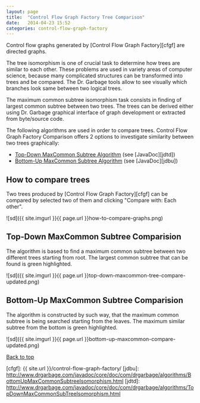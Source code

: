 ```yaml
---
layout:	page
title:	"Control Flow Graph Factory Tree Comparison"
date:	2014-04-23 15:52
categories: control-flow-graph-factory
---
```


Control flow graphs generated by [Control Flow Graph Factory][cfgf] are directed graphs.

The tree isomorphism is one of crucial task to determine how trees are similar to each other. These problems are used in variety areas of
computer science, because many complicated structures can be transformed into trees and be compared. The Dr. Garbage tools allow to see visually
which branches look same between two logical trees. 

The maximum common subtree isomorphism task consists in finding of largest common subtree between two trees.
The trees can be derived either using Dr. Garbage graphical interface of graph development or extracted from byte/source code.

The following algorithms are used in order to compare trees. Control Flow Graph Factory Comparison offers 2 options to investigate similarity between two trees graphically:

* [Top-Down MaxCommon Subtree Algorithm](#tda) (see [JavaDoc][jdtd])
* [Bottom-Up MaxCommon Subtree Algorithm](#bua) (see [JavaDoc][jdbu])

How to compare trees <a name="how"></a>
--------------

Two trees produced by [Control Flow Graph Factory][cfgf] can be compared by selected two of them and clicking "Compare with: Each other".

![sd]({{ site.imgurl }}{{ page.url }}how-to-compare-graphs.png)


Top-Down MaxCommon Subtree Comparision  <a name="tda"></a>
--------------
The algorithm is based to find a maximum common subtree between two different trees starting from root. The largest common subtree that can be found is green highlighted.

![sd]({{ site.imgurl }}{{ page.url }}top-down-maxcommon-tree-compare-updated.png)

<div class="clear"></div>


Bottom-Up MaxCommon Subtree Comparision  <a name="bua"></a>
----------------

The algorithm is constructed by such way, that the maximum common subtree is being searched starting from the leaves. The maximum similar subtree from the bottom is green highlighted.

![sd]({{ site.imgurl }}{{ page.url }}bottom-up-maxcommon-compare-updated.png)
<div class="clear"></div>


[Back to top](#top)

[cfgf]: {{ site.url }}/control-flow-graph-factory/
[jdbu]: http://www.drgarbage.com/javadoc/core/doc/com/drgarbage/algorithms/BottomUpMaxCommonSubtreeIsomorphism.html
[jdtd]: http://www.drgarbage.com/javadoc/core/doc/com/drgarbage/algorithms/TopDownMaxCommonSubTreeIsomorphism.html
